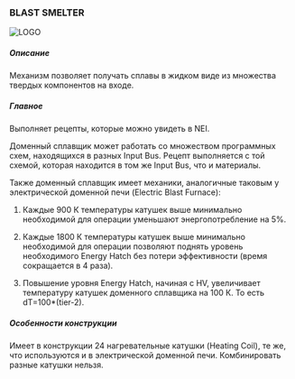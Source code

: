 ### BLAST SMELTER

![LOGO](https://raw.githubusercontent.com/GT-IMPACT/impact-front/main/public/media/gregtech/BlastSmelter.png)

##### Описание

Механизм позволяет получать сплавы в жидком виде из множества твердых компонентов на входе.

##### Главное

Выполняет рецепты, которые можно увидеть в NEI.

Доменный сплавщик может работать со множеством программных схем, находящихся в разных Input Bus. Рецепт выполняется с той схемой, которая находится в том же Input Bus, что и материалы.

Также доменный сплавщик имеет механики, аналогичные таковым у электрической доменной печи (Electric Blast Furnace):


1. Каждые 900 К температуры катушек выше минимально необходимой для операции уменьшают энергопотребление на 5%.


2. Каждые 1800 К температуры катушек выше минимально необходимой для операции позволяют поднять уровень необходимого Energy Hatch без потери эффективности (время сокращается в 4 раза).


3. Повышение уровня Energy Hatch, начиная с HV, увеличивает температуру катушек доменного сплавщика на 100 К. То есть dT=100*(tier-2).

##### Особенности конструкции

Имеет в конструкции 24 нагревательные катушки (Heating Coil), те же, что используются и в электрической доменной печи. Комбинировать разные катушки нельзя.
